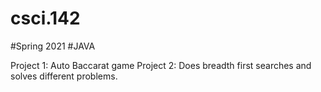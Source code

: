 # csci.142
#Spring 2021
#JAVA

Project 1: Auto Baccarat game
Project 2: Does breadth first searches and solves different problems.

